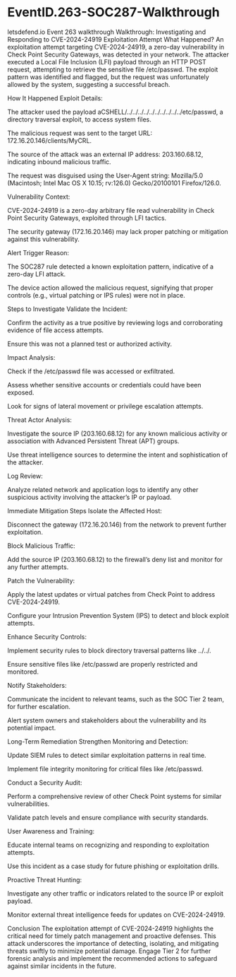 # EventID.263-SOC287-Walkthrough
letsdefend.io Event 263 walkthrough
Walkthrough: Investigating and Responding to CVE-2024-24919 Exploitation Attempt
What Happened?
An exploitation attempt targeting CVE-2024-24919, a zero-day vulnerability in Check Point Security Gateways, was detected in your network. The attacker executed a Local File Inclusion (LFI) payload through an HTTP POST request, attempting to retrieve the sensitive file /etc/passwd. The exploit pattern was identified and flagged, but the request was unfortunately allowed by the system, suggesting a successful breach.

How It Happened
Exploit Details:

The attacker used the payload aCSHELL/../../../../../../../../../../etc/passwd, a directory traversal exploit, to access system files.

The malicious request was sent to the target URL: 172.16.20.146/clients/MyCRL.

The source of the attack was an external IP address: 203.160.68.12, indicating inbound malicious traffic.

The request was disguised using the User-Agent string: Mozilla/5.0 (Macintosh; Intel Mac OS X 10.15; rv:126.0) Gecko/20100101 Firefox/126.0.

Vulnerability Context:

CVE-2024-24919 is a zero-day arbitrary file read vulnerability in Check Point Security Gateways, exploited through LFI tactics.

The security gateway (172.16.20.146) may lack proper patching or mitigation against this vulnerability.

Alert Trigger Reason:

The SOC287 rule detected a known exploitation pattern, indicative of a zero-day LFI attack.

The device action allowed the malicious request, signifying that proper controls (e.g., virtual patching or IPS rules) were not in place.

Steps to Investigate
Validate the Incident:

Confirm the activity as a true positive by reviewing logs and corroborating evidence of file access attempts.

Ensure this was not a planned test or authorized activity.

Impact Analysis:

Check if the /etc/passwd file was accessed or exfiltrated.

Assess whether sensitive accounts or credentials could have been exposed.

Look for signs of lateral movement or privilege escalation attempts.

Threat Actor Analysis:

Investigate the source IP (203.160.68.12) for any known malicious activity or association with Advanced Persistent Threat (APT) groups.

Use threat intelligence sources to determine the intent and sophistication of the attacker.

Log Review:

Analyze related network and application logs to identify any other suspicious activity involving the attacker’s IP or payload.

Immediate Mitigation Steps
Isolate the Affected Host:

Disconnect the gateway (172.16.20.146) from the network to prevent further exploitation.

Block Malicious Traffic:

Add the source IP (203.160.68.12) to the firewall’s deny list and monitor for any further attempts.

Patch the Vulnerability:

Apply the latest updates or virtual patches from Check Point to address CVE-2024-24919.

Configure your Intrusion Prevention System (IPS) to detect and block exploit attempts.

Enhance Security Controls:

Implement security rules to block directory traversal patterns like ../../.

Ensure sensitive files like /etc/passwd are properly restricted and monitored.

Notify Stakeholders:

Communicate the incident to relevant teams, such as the SOC Tier 2 team, for further escalation.

Alert system owners and stakeholders about the vulnerability and its potential impact.

Long-Term Remediation
Strengthen Monitoring and Detection:

Update SIEM rules to detect similar exploitation patterns in real time.

Implement file integrity monitoring for critical files like /etc/passwd.

Conduct a Security Audit:

Perform a comprehensive review of other Check Point systems for similar vulnerabilities.

Validate patch levels and ensure compliance with security standards.

User Awareness and Training:

Educate internal teams on recognizing and responding to exploitation attempts.

Use this incident as a case study for future phishing or exploitation drills.

Proactive Threat Hunting:

Investigate any other traffic or indicators related to the source IP or exploit payload.

Monitor external threat intelligence feeds for updates on CVE-2024-24919.

Conclusion
The exploitation attempt of CVE-2024-24919 highlights the critical need for timely patch management and proactive defenses. This attack underscores the importance of detecting, isolating, and mitigating threats swiftly to minimize potential damage. Engage Tier 2 for further forensic analysis and implement the recommended actions to safeguard against similar incidents in the future.
